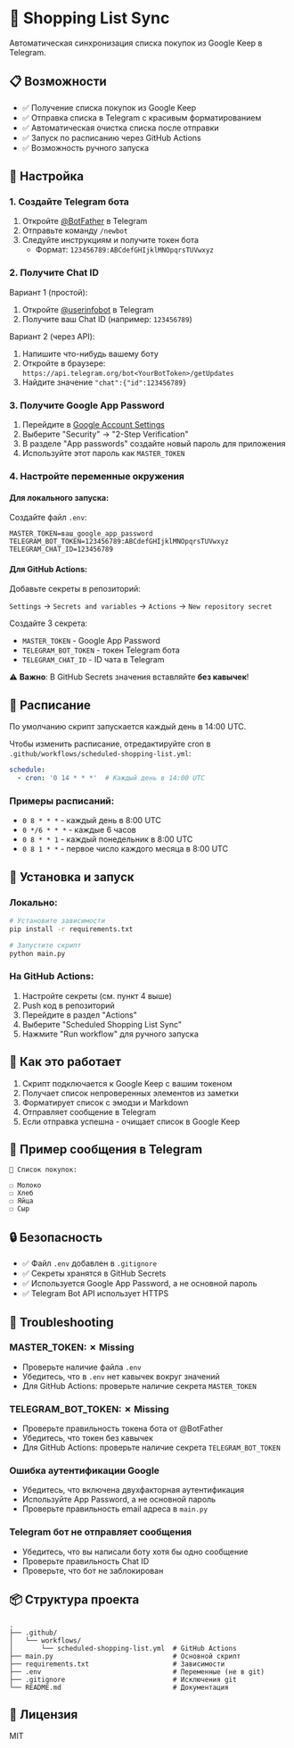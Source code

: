 # 🛒 Shopping List Sync

Автоматическая синхронизация списка покупок из Google Keep в Telegram.

## 📋 Возможности

- ✅ Получение списка покупок из Google Keep
- ✅ Отправка списка в Telegram с красивым форматированием
- ✅ Автоматическая очистка списка после отправки
- ✅ Запуск по расписанию через GitHub Actions
- ✅ Возможность ручного запуска

## 🚀 Настройка

### 1. Создайте Telegram бота

1. Откройте [@BotFather](https://t.me/BotFather) в Telegram
2. Отправьте команду `/newbot`
3. Следуйте инструкциям и получите токен бота
   - Формат: `123456789:ABCdefGHIjklMNOpqrsTUVwxyz`

### 2. Получите Chat ID

Вариант 1 (простой):
1. Откройте [@userinfobot](https://t.me/userinfobot) в Telegram
2. Получите ваш Chat ID (например: `123456789`)

Вариант 2 (через API):
1. Напишите что-нибудь вашему боту
2. Откройте в браузере: `https://api.telegram.org/bot<YourBotToken>/getUpdates`
3. Найдите значение `"chat":{"id":123456789}`

### 3. Получите Google App Password

1. Перейдите в [Google Account Settings](https://myaccount.google.com/)
2. Выберите "Security" → "2-Step Verification"
3. В разделе "App passwords" создайте новый пароль для приложения
4. Используйте этот пароль как `MASTER_TOKEN`

### 4. Настройте переменные окружения

#### Для локального запуска:

Создайте файл `.env`:
```env
MASTER_TOKEN=ваш_google_app_password
TELEGRAM_BOT_TOKEN=123456789:ABCdefGHIjklMNOpqrsTUVwxyz
TELEGRAM_CHAT_ID=123456789
```

#### Для GitHub Actions:

Добавьте секреты в репозиторий:

`Settings` → `Secrets and variables` → `Actions` → `New repository secret`

Создайте 3 секрета:
- `MASTER_TOKEN` - Google App Password
- `TELEGRAM_BOT_TOKEN` - токен Telegram бота
- `TELEGRAM_CHAT_ID` - ID чата в Telegram

⚠️ **Важно**: В GitHub Secrets значения вставляйте **без кавычек**!

## 📅 Расписание

По умолчанию скрипт запускается каждый день в 14:00 UTC.

Чтобы изменить расписание, отредактируйте cron в `.github/workflows/scheduled-shopping-list.yml`:

```yaml
schedule:
  - cron: '0 14 * * *'  # Каждый день в 14:00 UTC
```

### Примеры расписаний:

- `0 8 * * *` - каждый день в 8:00 UTC
- `0 */6 * * *` - каждые 6 часов
- `0 8 * * 1` - каждый понедельник в 8:00 UTC
- `0 8 1 * *` - первое число каждого месяца в 8:00 UTC

## 🔧 Установка и запуск

### Локально:

```bash
# Установите зависимости
pip install -r requirements.txt

# Запустите скрипт
python main.py
```

### На GitHub Actions:

1. Настройте секреты (см. пункт 4 выше)
2. Push код в репозиторий
3. Перейдите в раздел "Actions"
4. Выберите "Scheduled Shopping List Sync"
5. Нажмите "Run workflow" для ручного запуска

## 🎯 Как это работает

1. Скрипт подключается к Google Keep с вашим токеном
2. Получает список непроверенных элементов из заметки
3. Форматирует список с эмодзи и Markdown
4. Отправляет сообщение в Telegram
5. Если отправка успешна - очищает список в Google Keep

## 📝 Пример сообщения в Telegram

```
🛒 Список покупок:

☐ Молоко
☐ Хлеб
☐ Яйца
☐ Сыр
```

## 🔒 Безопасность

- ✅ Файл `.env` добавлен в `.gitignore`
- ✅ Секреты хранятся в GitHub Secrets
- ✅ Используется Google App Password, а не основной пароль
- ✅ Telegram Bot API использует HTTPS

## 🐛 Troubleshooting

### MASTER_TOKEN: ✗ Missing
- Проверьте наличие файла `.env`
- Убедитесь, что в `.env` нет кавычек вокруг значений
- Для GitHub Actions: проверьте наличие секрета `MASTER_TOKEN`

### TELEGRAM_BOT_TOKEN: ✗ Missing
- Проверьте правильность токена бота от @BotFather
- Убедитесь, что токен без кавычек
- Для GitHub Actions: проверьте наличие секрета `TELEGRAM_BOT_TOKEN`

### Ошибка аутентификации Google
- Убедитесь, что включена двухфакторная аутентификация
- Используйте App Password, а не основной пароль
- Проверьте правильность email адреса в `main.py`

### Telegram бот не отправляет сообщения
- Убедитесь, что вы написали боту хотя бы одно сообщение
- Проверьте правильность Chat ID
- Проверьте, что бот не заблокирован

## 📦 Структура проекта

```
.
├── .github/
│   └── workflows/
│       └── scheduled-shopping-list.yml  # GitHub Actions
├── main.py                              # Основной скрипт
├── requirements.txt                     # Зависимости
├── .env                                 # Переменные (не в git)
├── .gitignore                           # Исключения git
└── README.md                            # Документация
```

## 📄 Лицензия

MIT
